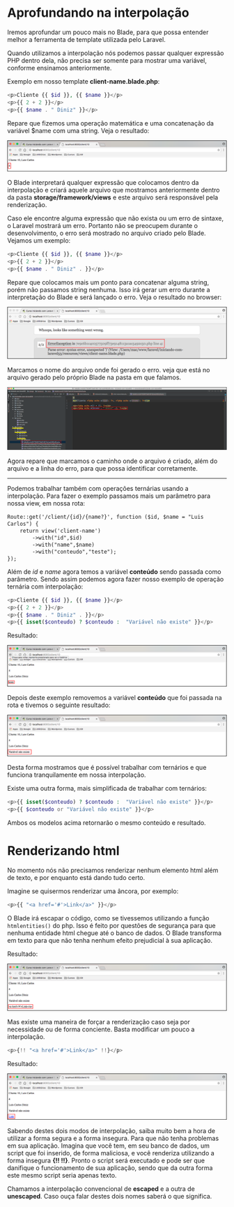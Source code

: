 # Aprofundando na interpolação

Iremos aprofundar um pouco mais no Blade, para que possa entender melhor a ferramenta de template utilizada pelo Laravel.

Quando utilizamos a interpolação nós podemos passar qualquer expressão PHP dentro dela, não precisa ser somente para mostrar uma variável, conforme ensinamos anteriormente.

Exemplo em nosso template **client-name.blade.php**:

```php
<p>Cliente {{ $id }}, {{ $name }}</p>
<p>{{ 2 + 2 }}</p>
<p>{{ $name . " Diniz" }}</p>
```

Repare que fizemos uma operação matemática e uma concatenação da variável $name com uma string. Veja o resultado:

![blade_interpolacao](./images/blade_interpolacao_adicao.png "blade_interpolacao")

O Blade interpretará qualquer expressão que colocamos dentro da interpolação e criará aquele arquivo que mostramos anteriormente dentro da pasta **storage/framework/views** e este arquivo será responsável pela renderização.

Caso ele encontre alguma expressão que não exista ou um erro de sintaxe, o Laravel mostrará um erro. Portanto não se preocupem durante o desenvolvimento, o erro será mostrado no arquivo criado pelo Blade. Vejamos um exemplo:

```php
<p>Cliente {{ $id }}, {{ $name }}</p>
<p>{{ 2 + 2 }}</p>
<p>{{ $name . " Diniz" . }}</p>
```

Repare que colocamos mais um ponto para concatenar alguma string, porém não passamos string nenhuma. Isso irá gerar um erro durante a interpretação do Blade e será lançado o erro. Veja o resultado no browser:

![blade_sintax_error](./images/blade_sintax_error.png "blade_sintax_error")

Marcamos o nome do arquivo onde foi gerado o erro. veja que está no arquivo gerado pelo próprio Blade na pasta em que falamos.

![blade_file_error](./images/blade_file_error.png "blade_file_error")

Agora repare que marcamos o caminho onde o arquivo é criado, além do arquivo e a linha do erro, para que possa identificar corretamente.

***

Podemos trabalhar também com operações ternárias usando a interpolação. Para fazer o exemplo passamos mais um parâmetro para nossa view, em nossa rota:

```
Route::get('/client/{id}/{name?}', function ($id, $name = "Luis Carlos") {
    return view('client-name')
        ->with("id",$id)
        ->with("name",$name)
        ->with("conteudo","teste");
});
```

Além de *id* e *name* agora temos a variável **conteúdo** sendo passada como parâmetro. Sendo assim podemos agora fazer nosso exemplo de operação ternária com interpolação:

```php
<p>Cliente {{ $id }}, {{ $name }}</p>
<p>{{ 2 + 2 }}</p>
<p>{{ $name . " Diniz" . }}</p>
<p>{{ isset($conteudo) ? $conteudo :  "Variável não existe" }}</p>
```

Resultado:

![blade_ternario_ok](./images/blade_ternario_ok.png "blade_ternario_ok")

Depois deste exemplo removemos a variável **conteúdo** que foi passada na rota e tivemos o seguinte resultado:

![blade_ternario_null](./images/blade_ternario_null.png "blade_ternario_null")

Desta forma mostramos que é possível trabalhar com ternários e que funciona tranquilamente em nossa interpolação.

Existe uma outra forma, mais simplificada de trabalhar com ternários:

```php
<p>{{ isset($conteudo) ? $conteudo :  "Variável não existe" }}</p>
<p>{{ $conteudo or "Variável não existe" }}</p>
```

Ambos os modelos acima retornarão o mesmo conteúdo e resultado.

# Renderizando html

No momento nós não precisamos renderizar nenhum elemento html além de texto, e por enquanto está dando tudo certo.

Imagine se quisermos renderizar uma âncora, por exemplo:

```php
<p>{{ "<a href='#'>Link</a>" }}</p>
```

O  Blade irá escapar o código, como se tivessemos utilizando a função `htmlentities()` do php. Isso é feito por questões de segurança para que nenhuma entidade html chegue até o banco de dados. O Blade transforma em texto para que não tenha nenhum efeito prejudicial à sua aplicação.

Resultado:

![blade_ancora](./images/blade_ancora.png "blade_ancora")

Mas existe uma maneira de forçar a renderização caso seja por necessidade ou de forma conciente. Basta modificar um pouco a interpolação.

```php
<p>{!! "<a href='#'>Link</a>" !!}</p>
```

Resultado:

![blade_ancora_force](./images/blade_ancora_force.png "blade_ancora_force")

Sabendo destes dois modos de interpolação, saiba muito bem a hora de utilizar a forma segura e a forma insegura. Para que não tenha problemas em sua aplicação. Imagina que você tem, em seu banco de dados, um script que foi inserido, de forma maliciosa, e você renderiza utilizando a forma insegura **{!! !!}**. Pronto o script será executado e pode ser que danifique o funcionamento de sua aplicação, sendo que da outra forma este mesmo script seria apenas texto.

Chamamos a interpolação convencional de **escaped** e a outra de **unescaped**. Caso ouça falar destes dois nomes saberá o que significa.